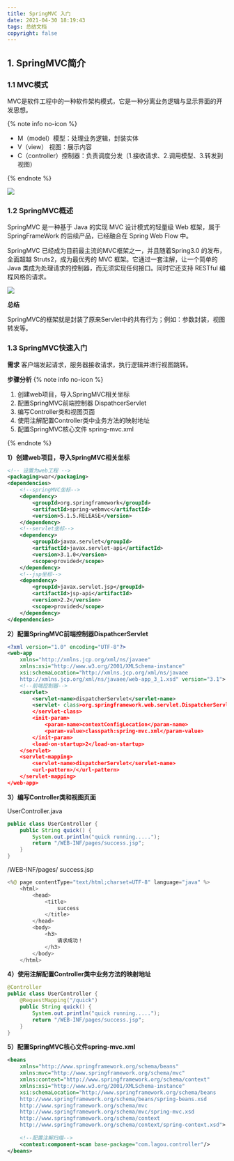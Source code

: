 ```yaml
---
title: SpringMVC 入门
date: 2021-04-30 18:19:43
tags: 总结文档
copyright: false
---
```



## 1. SpringMVC简介

### 1.1 MVC模式

MVC是软件工程中的一种软件架构模式，它是一种分离业务逻辑与显示界面的开发思想。

{% note info no-icon %}

* M（model）模型：处理业务逻辑，封装实体
* V（view） 视图：展示内容
* C（controller）控制器：负责调度分发（1.接收请求、2.调用模型、3.转发到视图）

{% endnote %}

![](https://gitee.com/Jasper-zh/image_host/raw/master/20210430182358.png)

### 1.2 SpringMVC概述

SpringMVC 是一种基于 Java 的实现 MVC 设计模式的轻量级 Web 框架，属于SpringFrameWork 的后续产品，已经融合在 Spring Web Flow 中。

SpringMVC 已经成为目前最主流的MVC框架之一，并且随着Spring3.0 的发布，全面超越 Struts2，成为最优秀的 MVC 框架。它通过一套注解，让一个简单的 Java 类成为处理请求的控制器，而无须实现任何接口。同时它还支持 RESTful 编程风格的请求。

![](https://gitee.com/Jasper-zh/image_host/raw/master/20210430182450.png)

**总结**

SpringMVC的框架就是封装了原来Servlet中的共有行为；例如：参数封装，视图转发等。


### 1.3 SpringMVC快速入门

**需求**
客户端发起请求，服务器接收请求，执行逻辑并进行视图跳转。

**步骤分析**
{% note info no-icon %}

1. 创建web项目，导入SpringMVC相关坐标
2. 配置SpringMVC前端控制器 DispathcerServlet
3. 编写Controller类和视图页面
4. 使用注解配置Controller类中业务方法的映射地址
5. 配置SpringMVC核心文件 spring-mvc.xml

{% endnote %}


**1）创建web项目，导入SpringMVC相关坐标**

```xml
<!-- 设置为web工程 -->
<packaging>war</packaging>
<dependencies>
    <!--springMVC坐标-->
    <dependency>
        <groupId>org.springframework</groupId>
        <artifactId>spring-webmvc</artifactId>
        <version>5.1.5.RELEASE</version>
    </dependency>
    <!--servlet坐标-->
    <dependency>
        <groupId>javax.servlet</groupId>
        <artifactId>javax.servlet-api</artifactId>
        <version>3.1.0</version>
        <scope>provided</scope>
    </dependency>
    <!--jsp坐标-->
    <dependency>
        <groupId>javax.servlet.jsp</groupId>
        <artifactId>jsp-api</artifactId>
        <version>2.2</version>
        <scope>provided</scope>
    </dependency>
</dependencies>
```

**2）配置SpringMVC前端控制器DispathcerServlet**

```xml
<?xml version="1.0" encoding="UTF-8"?>
<web-app
    xmlns="http://xmlns.jcp.org/xml/ns/javaee"
    xmlns:xsi="http://www.w3.org/2001/XMLSchema-instance" 
    xsi:schemaLocation="http://xmlns.jcp.org/xml/ns/javaee 
    http://xmlns.jcp.org/xml/ns/javaee/web-app_3_1.xsd" version="3.1">
    <!--前端控制器-->
    <servlet>
        <servlet-name>dispatcherServlet</servlet-name>
        <servlet- class>org.springframework.web.servlet.DispatcherServlet
        </servlet-class>
        <init-param>
            <param-name>contextConfigLocation</param-name>
            <param-value>classpath:spring-mvc.xml</param-value>
        </init-param>
        <load-on-startup>2</load-on-startup>
    </servlet>
    <servlet-mapping>
        <servlet-name>dispatcherServlet</servlet-name>
        <url-pattern>/</url-pattern>
    </servlet-mapping>
</web-app>
```

**3）编写Controller类和视图页面**

UserController.java
```java
public class UserController {
	public String quick() {
		System.out.println("quick running.....");
		return "/WEB-INF/pages/success.jsp";
	}
}
```


/WEB-INF/pages/ success.jsp
```java
<%@ page contentType="text/html;charset=UTF-8" language="java" %>
	<html>
		<head>
			<title>
				success
			</title>
		</head>
		<body>
			<h3>
				请求成功！
			</h3>
		</body>
	</html>
```


**4）使用注解配置Controller类中业务方法的映射地址**

```java
@Controller 
public class UserController {
	@RequestMapping("/quick") 
	public String quick() {
		System.out.println("quick running.....");
		return "/WEB-INF/pages/success.jsp";
	}
}
```

**5）配置SpringMVC核心文件spring-mvc.xml**

```xml
<beans
    xmlns="http://www.springframework.org/schema/beans"
    xmlns:mvc="http://www.springframework.org/schema/mvc"
    xmlns:context="http://www.springframework.org/schema/context"
    xmlns:xsi="http://www.w3.org/2001/XMLSchema-instance" 
    xsi:schemaLocation="http://www.springframework.org/schema/beans 
    http://www.springframework.org/schema/beans/spring-beans.xsd 
    http://www.springframework.org/schema/mvc 
    http://www.springframework.org/schema/mvc/spring-mvc.xsd 
    http://www.springframework.org/schema/context 
    http://www.springframework.org/schema/context/spring-context.xsd">
    
    <!--配置注解扫描-->
    <context:component-scan base-package="com.lagou.controller"/>
</beans>
```